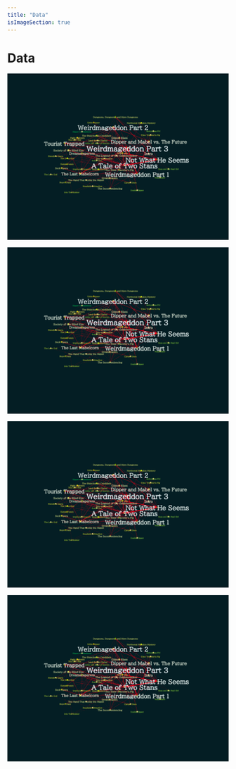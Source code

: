 ```yaml
---
title: "Data"
isImageSection: true
---
```


# Data

![Episode Network](/GravityFallsResearchAssets/GF_Degree.png)

![Centrality Analysis](/GravityFallsResearchAssets/GF_Degree.png)

![Degree Distribution](/GravityFallsResearchAssets/GF_Degree.png)

![Timeline Connectivity](/GravityFallsResearchAssets/GF_Degree.png)
